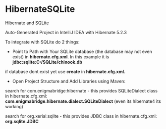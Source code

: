 # HibernateSQLite
Hibernate and SQLite

Auto-Generated Project in IntelliJ IDEA with Hibernate 5.2.3

To integrate with SQLite do 2 things:

- Point to Path with Your SQLite database (the database may not even exist) in **hibernate.cfg.xml**. In this example it is 
**<property name="connection.url">jdbc:sqlite:C:/SQLite/chinook.db</property>**

if database dont exist yet use **<property name="hbm2ddl.auto">create</property>** in **hibernate.cfg.xml.**

- Open Project Structure and Add Libraries using Maven:

search for com.enigmabridge:hibernate - this provides SQLiteDialect class in hibernate.cfg.xml:   
**<property name="hibernate.dialect">com.enigmabridge.hibernate.dialect.SQLiteDialect</property>** (even its hibernate4 its working)

search for org.xerial:sqlite - this provides JDBC class in hibernate.cfg.xml:
**<property name="connection.driver_class">org.sqlite.JDBC</property>**
